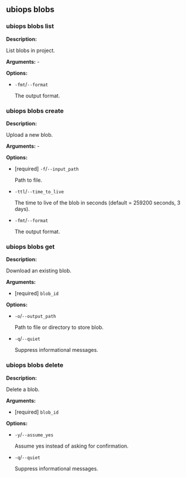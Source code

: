 
## ubiops blobs
### ubiops blobs list

**Description:**

List blobs in project.

**Arguments:** - 

**Options:**
- `-fmt`/`--format`

  The output format.

### ubiops blobs create

**Description:**

Upload a new blob.

**Arguments:** - 

**Options:**
- [required] `-f`/`--input_path`

  Path to file.
- `-ttl`/`--time_to_live`

  The time to live of the blob in seconds (default = 259200 seconds, 3 days).
- `-fmt`/`--format`

  The output format.

### ubiops blobs get

**Description:**

Download an existing blob.

**Arguments:**
- [required] `blob_id`

**Options:**
- `-o`/`--output_path`

  Path to file or directory to store blob.
- `-q`/`--quiet`

  Suppress informational messages.

### ubiops blobs delete

**Description:**

Delete a blob.

**Arguments:**
- [required] `blob_id`

**Options:**
- `-y`/`--assume_yes`

  Assume yes instead of asking for confirmation.
- `-q`/`--quiet`

  Suppress informational messages.
